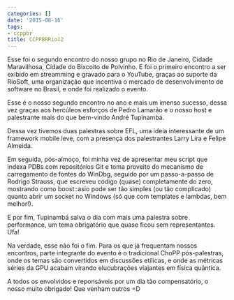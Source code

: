 ```yaml
---
categories: []
date: '2015-08-16'
tags:
- ccppbr
title: CCPPBRRio12
---
```


Esse foi o segundo encontro do nosso grupo no Rio de Janeiro, Cidade Maravilhosa, Cidade do Bixcoito de Polvinho. E foi o primeiro encontro a ser exibido em streamming e gravado para o YouTube, graças ao suporte da RioSoft, uma organização que incentiva o mercado de desenvolvimento de software no Brasil, e onde foi realizado o evento.

Esse é o nosso segundo encontro no ano e mais um imenso sucesso, dessa vez graças aos hercúleos esforços de Pedro Lamarão e o nosso host e palestrante mais do que bem-vindo André Tupinambá.

Dessa vez tivemos duas palestras sobre EFL, uma ideia interessante de um framework mobile leve, com a presença dos palestrantes Larry Lira e Felipe Almeida.

Em seguida, pós-almoço, foi minha vez de apresentar meu script que indexa PDBs com repositórios Git e toma proveito do mecanismo de carregamento de fontes do WinDbg, seguido por um passo-a-passo de Rodrigo Strauss, que escreveu código (quase) completamente do zero, mostrando como boost::asio pode ser tão simples (ou tão complicado) quanto abrir um socket no Windows (só que com templates e lambdas, bem melhor!).

E por fim, Tupinambá salva o dia com mais uma palestra sobre performance, um tema obrigatório que quase ficou sem representantes. Ufa!

Na verdade, esse não foi o fim. Para os que já frequentam nossos encontros, parte integrante do evento é o tradicional ChoPP pós-palestras, onde os temas são convertidos em discussões etílicas, e onde as métricas séries da GPU acabam virando elucubrações viajantes em física quântica.

A todos os envolvidos e reponsáveis por um dia tão compensatório, o nosso muito obrigado! Que venham outros =D